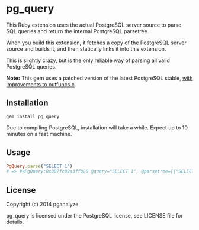 pg_query
========

This Ruby extension uses the actual PostgreSQL server source to parse SQL queries and return the internal PostgreSQL parsetree.

When you build this extension, it fetches a copy of the PostgreSQL server source and builds it, and then statically links it into this extension.

This is slightly crazy, but is the only reliable way of parsing all valid PostgreSQL queries.

**Note:** This gem uses a patched version of the latest PostgreSQL stable, [with improvements to outfuncs.c](https://github.com/pganalyze/postgres/compare/REL9_3_STABLE...more-outfuncs).

Installation
------------

```
gem install pg_query
```

Due to compiling PostgreSQL, installation will take a while. Expect up to 10 minutes on a fast machine.

Usage
-----

```ruby
PgQuery.parse("SELECT 1")
# => #<PgQuery:0x007fc82a3ff080 @query="SELECT 1", @parsetree=[{"SELECT"=>{"distinctClause"=>nil, "intoClause"=>nil, "targetList"=>[{"RESTARGET"=>{"name"=>nil, "indirection"=>nil, "val"=>{"A_CONST"=>{"val"=>1, "location"=>7}}, "location"=>7}}], "fromClause"=>nil, "whereClause"=>nil, "groupClause"=>nil, "havingClause"=>nil, "windowClause"=>nil, "valuesLists"=>nil, "sortClause"=>nil, "limitOffset"=>nil, "limitCount"=>nil, "lockingClause"=>nil, "withClause"=>nil, "op"=>0, "all"=>"false", "larg"=>nil, "rarg"=>nil}}], @warnings=[]> 
```

License
-------

Copyright (c) 2014 pganalyze

pg_query is licensed under the PostgreSQL license, see LICENSE file for details.
